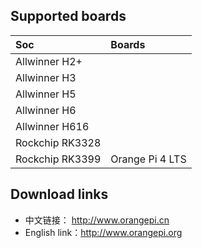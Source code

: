 ## Supported boards

Soc | Boards |
|:--|:--|
| Allwinner H2+ |  |
| Allwinner H3 |  | 
| Allwinner H5 | | 
| Allwinner H6 | | 
| Allwinner H616 |  | 
| Rockchip RK3328 | | 
| Rockchip RK3399 | Orange Pi 4 LTS |

## Download links

- 中文链接：     http://www.orangepi.cn
- English link：http://www.orangepi.org
